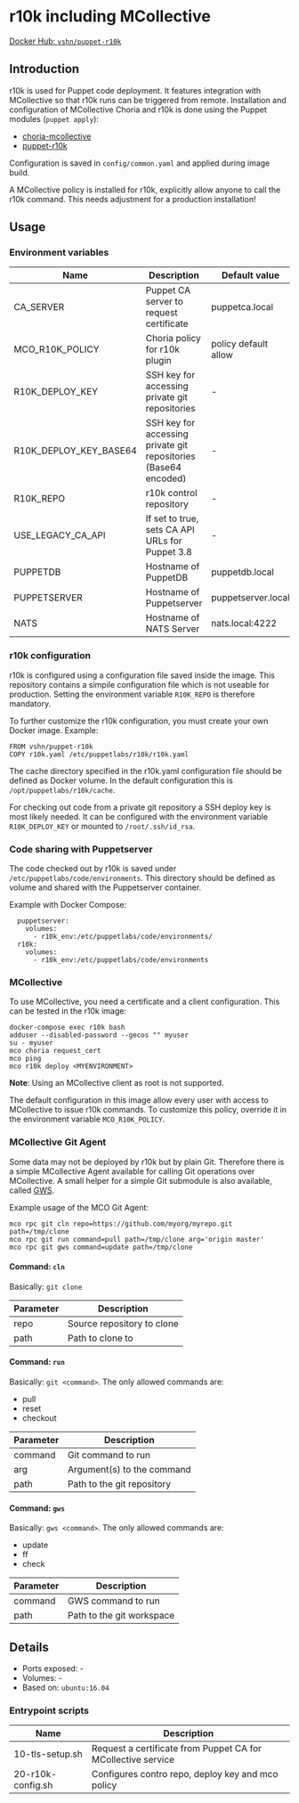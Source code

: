 # r10k including MCollective

[Docker Hub: `vshn/puppet-r10k`](https://hub.docker.com/r/vshn/puppet-r10k/)

## Introduction

r10k is used for Puppet code deployment. It features integration with MCollective so that
r10k runs can be triggered from remote.
Installation and configuration of MCollective Choria and r10k is done using the
Puppet modules (`puppet apply`):

* [choria-mcollective](https://forge.puppet.com/choria/mcollective)
* [puppet-r10k](https://forge.puppet.com/puppet/r10k)

Configuration is saved in `config/common.yaml` and applied during image build.

A MCollective policy is installed for r10k, explicitly allow anyone to call the r10k
command. This needs adjustment for a production installation!

## Usage

### Environment variables

| Name                   | Description                                                     | Default value        |
| ----                   | -----------                                                     | -------------        |
| CA_SERVER              | Puppet CA server to request certificate                         | puppetca.local       |
| MCO_R10K_POLICY        | Choria policy for r10k plugin                                   | policy default allow |
| R10K_DEPLOY_KEY        | SSH key for accessing private git repositories                  | -                    |
| R10K_DEPLOY_KEY_BASE64 | SSH key for accessing private git repositories (Base64 encoded) | -                    |
| R10K_REPO              | r10k control repository                                         | -                    |
| USE_LEGACY_CA_API      | If set to true, sets CA API URLs for Puppet 3.8                 | -                    |
| PUPPETDB               | Hostname of PuppetDB                                            | puppetdb.local       |
| PUPPETSERVER           | Hostname of Puppetserver                                        | puppetserver.local   |
| NATS                   | Hostname of NATS Server                                         | nats.local:4222      |

### r10k configuration

r10k is configured using a configuration file saved inside the image. This repository
contains a simpile configuration file which is not useable for production. Setting the
environment variable `R10K_REPO` is therefore mandatory.

To further customize the r10k configuration, you must create your own Docker image.
Example:

```
FROM vshn/puppet-r10k
COPY r10k.yaml /etc/puppetlabs/r10k/r10k.yaml
```

The cache directory specified in the r10k.yaml configuration file should be defined
as Docker volume. In the default configuration this is `/opt/puppetlabs/r10k/cache`.

For checking out code from a private git repository a SSH deploy key is most likely
needed. It can be configured with the environment variable `R10K_DEPLOY_KEY` or
mounted to `/root/.ssh/id_rsa`.

### Code sharing with Puppetserver

The code checked out by r10k is saved under `/etc/puppetlabs/code/environments`. This
directory should be defined as volume and shared with the Puppetserver container.

Example with Docker Compose:

```
  puppetserver:
    volumes:
      - r10k_env:/etc/puppetlabs/code/environments/
  r10k:
    volumes:
      - r10k_env:/etc/puppetlabs/code/environments
```

### MCollective

To use MCollective, you need a certificate and a client configuration. This can be tested
in the r10k image:

```
docker-compose exec r10k bash
adduser --disabled-password --gecos "" myuser
su - myuser
mco choria request_cert
mco ping
mco r10k deploy <MYENVIRONMENT>
```

**Note**: Using an MCollective client as root is not supported.

The default configuration in this image allow every user with access to MCollective
to issue r10k commands. To customize this policy, override it in the environment
variable `MCO_R10K_POLICY`.

### MCollective Git Agent

Some data may not be deployed by r10k but by plain Git. Therefore there is a simple
MCollective Agent available for calling Git operations over MCollective. A small
helper for a simple Git submodule is also available, called [GWS](https://streakycobra.github.io/gws/).

Example usage of the MCO Git Agent:

```
mco rpc git cln repo=https://github.com/myorg/myrepo.git path=/tmp/clone
mco rpc git run command=pull path=/tmp/clone arg='origin master'
mco rpc git gws command=update path=/tmp/clone
```

#### Command: `cln`

Basically: `git clone`

| Parameter | Description                |
| --------- | -----------                |
| repo      | Source repository to clone |
| path      | Path to clone to           |

#### Command: `run`

Basically: `git <command>`. The only allowed commands are:

* pull
* reset
* checkout

| Parameter | Description                |
| --------- | -----------                |
| command   | Git command to run         |
| arg       | Argument(s) to the command |
| path      | Path to the git repository |

#### Command: `gws`

Basically: `gws <command>`. The only allowed commands are:

* update
* ff
* check

| Parameter | Description               |
| --------- | -----------               |
| command   | GWS command to run        |
| path      | Path to the git workspace |

## Details

* Ports exposed: -
* Volumes: -
* Based on: `ubuntu:16.04`

### Entrypoint scripts

| Name              | Description                                                  |
| ----              | -----------                                                  |
| 10-tls-setup.sh   | Request a certificate from Puppet CA for MCollective service |
| 20-r10k-config.sh | Configures contro repo, deploy key and mco policy            |
